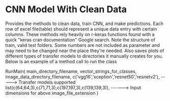 # CNN Model With Clean Data
Provides the methods to clean data, train CNN, and make predictions. Each row of excel file(table) should represent a unique data entry with certain columns. These methods rely heavily on r-keras functions found with a quick "keras cran documentation" Google search. Note the structure of train, valid test folders. Some numbers are not included as parameter and may need to be changed near the place they're needed. Also saves plots of different types of transfer models to directories it manually creates for you. Below is an example of a method call to run the class

RunMain(
        main_directory_filename, 
        vector_strings_for_classes, 
        image_data_directory_filename,
        c('vgg16','xception','resnet50','resnetv2'), -----> Transfer models supported 
        list(c(64,64,3),c(71,71,3),c(197,197,3),c(139,139,3)), ------> Input dimensions for above 
        image_file_extension
        )
        
